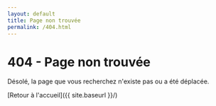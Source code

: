 ```yaml
---
layout: default
title: Page non trouvée
permalink: /404.html
---
```


# 404 - Page non trouvée

Désolé, la page que vous recherchez n'existe pas ou a été déplacée.

[Retour à l'accueil]({{ site.baseurl }}/)
